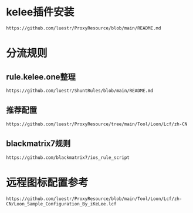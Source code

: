 # kelee插件安装

```
https://github.com/luestr/ProxyResource/blob/main/README.md
```

# 分流规则

## rule.kelee.one整理

```
https://github.com/luestr/ShuntRules/blob/main/README.md
```

## 推荐配置

```
https://github.com/luestr/ProxyResource/tree/main/Tool/Loon/Lcf/zh-CN
```

## blackmatrix7规则

```
https://github.com/blackmatrix7/ios_rule_script
```

# 远程图标配置参考

```
https://github.com/luestr/ProxyResource/blob/main/Tool/Loon/Lcf/zh-CN/Loon_Sample_Configuration_By_iKeLee.lcf
```
